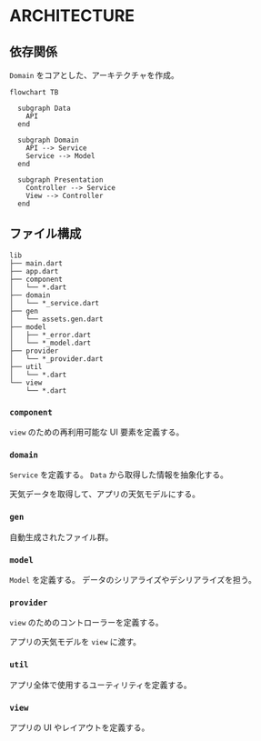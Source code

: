 # ARCHITECTURE

## 依存関係

`Domain` をコアとした、アーキテクチャを作成。

```mermaid
flowchart TB

  subgraph Data
    API
  end

  subgraph Domain
    API --> Service
    Service --> Model
  end

  subgraph Presentation
    Controller --> Service
    View --> Controller
  end

```

## ファイル構成

```tree
lib
├── main.dart
├── app.dart
├── component
│   └── *.dart
├── domain
│   └── *_service.dart
├── gen
│   └── assets.gen.dart
├── model
│   ├── *_error.dart
│   └── *_model.dart
├── provider
│   └── *_provider.dart
├── util
│   └── *.dart
└── view
    └── *.dart
```

### `component`

`view` のための再利用可能な UI 要素を定義する。

### `domain`

`Service` を定義する。
`Data` から取得した情報を抽象化する。

天気データを取得して、アプリの天気モデルにする。

### `gen`

自動生成されたファイル群。

### `model`

`Model` を定義する。
データのシリアライズやデシリアライズを担う。

### `provider`

`view` のためのコントローラーを定義する。

アプリの天気モデルを `view` に渡す。

### `util`

アプリ全体で使用するユーティリティを定義する。

### `view`

アプリの UI やレイアウトを定義する。
